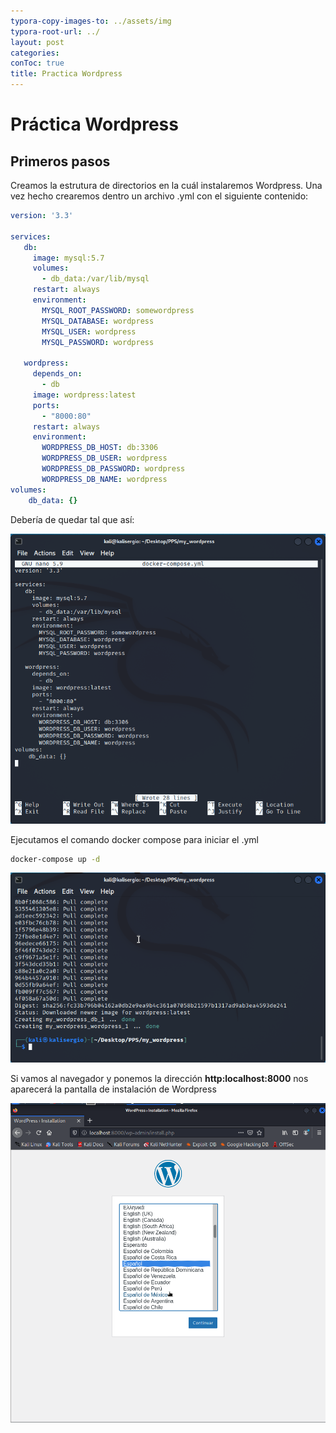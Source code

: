 ```yaml
---
typora-copy-images-to: ../assets/img
typora-root-url: ../
layout: post
categories:
conToc: true
title: Practica Wordpress
---
```


# Práctica Wordpress



## Primeros pasos

Creamos la estrutura de directorios en la cuál instalaremos Wordpress. Una vez hecho crearemos dentro un archivo .yml con el siguiente contenido:

```yaml
version: '3.3'
   
services:
   db:
     image: mysql:5.7
     volumes:
       - db_data:/var/lib/mysql
     restart: always
     environment:
       MYSQL_ROOT_PASSWORD: somewordpress
       MYSQL_DATABASE: wordpress
       MYSQL_USER: wordpress
       MYSQL_PASSWORD: wordpress
   
   wordpress:
     depends_on:
       - db
     image: wordpress:latest
     ports:
       - "8000:80"
     restart: always
     environment:
       WORDPRESS_DB_HOST: db:3306
       WORDPRESS_DB_USER: wordpress
       WORDPRESS_DB_PASSWORD: wordpress
       WORDPRESS_DB_NAME: wordpress
volumes:
    db_data: {}

```
Debería de quedar tal que así:

![image-20211229102743898](/assets/img/image-20211229102743898.png)

Ejecutamos el comando docker compose para iniciar el .yml

```bash
docker-compose up -d
```

![image-20211229104122308](/assets/img/image-20211229104122308.png)



Si vamos al navegador y ponemos la dirección **http:localhost:8000** nos aparecerá la pantalla de instalación de Wordpress

![image-20211229104431080](/assets/img/image-20211229104431080.png)

